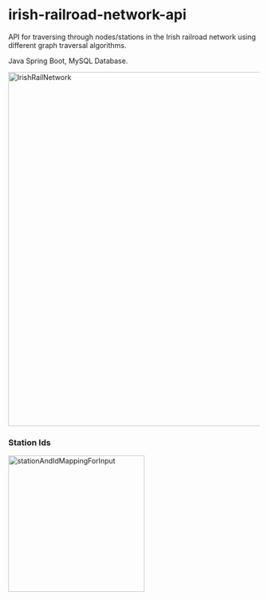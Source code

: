 # irish-railroad-network-api
API for traversing through nodes/stations in the Irish railroad network using different graph traversal algorithms. 

Java Spring Boot, MySQL Database.

<img width="709" alt="IrishRailNetwork" src="https://user-images.githubusercontent.com/26502566/138121311-95a1316e-54ea-4e2a-9bc8-9f05489f827f.png">

<h3>Station Ids</h3>
<img width="273" alt="stationAndIdMappingForInput" src="https://user-images.githubusercontent.com/26502566/139829567-caf6fe22-3414-420f-b597-2fe3c15a6c54.png">
